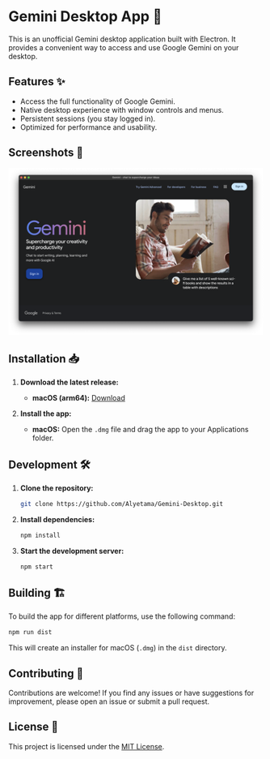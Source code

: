 # Gemini Desktop App 🚀

This is an unofficial Gemini desktop application built with Electron. It provides a convenient way to access and use Google Gemini on your desktop.

## Features ✨

- Access the full functionality of Google Gemini.
- Native desktop experience with window controls and menus.
- Persistent sessions (you stay logged in).
- Optimized for performance and usability.

## Screenshots 📸

![Screenshot](assets/screenshot.png)

## Installation 📥

1. **Download the latest release:**
   - **macOS (arm64):** [Download](https://github.com/Alyetama/Gemini-Desktop/releases/download/v1.0.0/Gemini.Desktop-1.0.0-arm64.dmg)

2. **Install the app:**
   - **macOS:** Open the `.dmg` file and drag the app to your Applications folder.

## Development 🛠️

1. **Clone the repository:**

   ```bash
   git clone https://github.com/Alyetama/Gemini-Desktop.git
   ```

2. **Install dependencies:**

   ```bash
   npm install
   ```

3. **Start the development server:**

   ```bash
   npm start
   ```

## Building 🏗️

To build the app for different platforms, use the following command:

```bash
npm run dist
```

This will create an installer for macOS (`.dmg`) in the `dist` directory.

## Contributing 🤝

Contributions are welcome! If you find any issues or have suggestions for improvement, please open an issue or submit a pull request.

## License 📜

This project is licensed under the [MIT License](https://opensource.org/license/mit).
